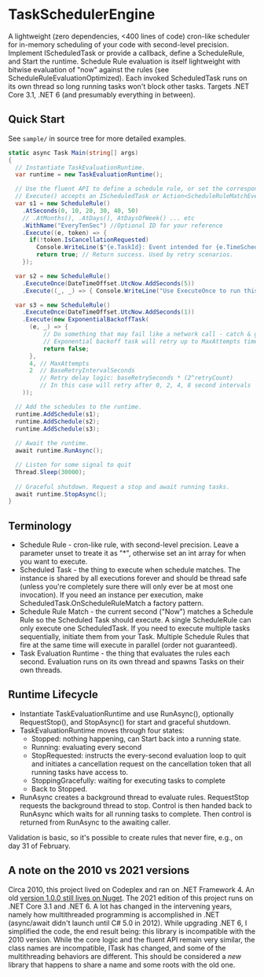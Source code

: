 # TaskSchedulerEngine

A lightweight (zero dependencies, <400 lines of code) cron-like scheduler for in-memory scheduling of your code with second-level precision. 
Implement IScheduledTask or provide a callback, define a ScheduleRule, and Start the runtime. 
Schedule Rule evaluation is itself lightweight with bitwise evaluation of "now" against the rules (see ScheduleRuleEvaluationOptimized). 
Each invoked ScheduledTask runs on its own thread so long running tasks won't block other tasks. 
Targets .NET Core 3.1, .NET 6 (and presumably everything in between).

## Quick Start

See `sample/` in source tree for more detailed examples.

```C#
static async Task Main(string[] args)
{
  // Instantiate TaskEvaluationRuntime.
  var runtime = new TaskEvaluationRuntime();

  // Use the fluent API to define a schedule rule, or set the corresponding properties
  // Execute() accepts an IScheduledTask or Action<ScheduleRuleMatchEventArgs, CancellationToken>
  var s1 = new ScheduleRule()
    .AtSeconds(0, 10, 20, 30, 40, 50)
    // .AtMonths(), .AtDays(), AtDaysOfWeek() ... etc
    .WithName("EveryTenSec") //Optional ID for your reference 
    .Execute((e, token) => {
      if(!token.IsCancellationRequested)
        Console.WriteLine($"{e.TaskId}: Event intended for {e.TimeScheduledUtc:o} occured at {e.TimeScheduledUtc:o}");
        return true; // Return success. Used by retry scenarios. 
    });

  var s2 = new ScheduleRule()
    .ExecuteOnce(DateTimeOffset.UtcNow.AddSeconds(5))
    .Execute((_, _) => { Console.WriteLine("Use ExecuteOnce to run this task in 5 seconds. Useful for retry scenarios."); return true; });

  var s3 = new ScheduleRule()
    .ExecuteOnce(DateTimeOffset.UtcNow.AddSeconds(1))
    .Execute(new ExponentialBackoffTask(
      (e, _) => { 
          // Do something that may fail like a network call - catch & gracefully fail by returning false.
          // Exponential backoff task will retry up to MaxAttempts times. 
          return false; 
      },
      4, // MaxAttempts
      2  // BaseRetryIntervalSeconds
         // Retry delay logic: baseRetrySeconds * (2^retryCount) 
         // In this case will retry after 0, 2, 4, 8 second intervals  
    ));

  // Add the schedules to the runtime.
  runtime.AddSchedule(s1);
  runtime.AddSchedule(s2);
  runtime.AddSchedule(s3);
  
  // Await the runtime.
  await runtime.RunAsync();

  // Listen for some signal to quit
  Thread.Sleep(30000);
  
  // Graceful shutdown. Request a stop and await running tasks.
  await runtime.StopAsync();
}
```

## Terminology

* Schedule Rule - cron-like rule, with second-level precision. Leave a parameter unset to treate it as "*", otherwise set an int array for when you want to execute. 
* Scheduled Task - the thing to execute when schedule matches. The instance is shared by all executions forever and should be thread safe (unless you're completely sure there will only ever be at most one invocation). If you need an instance per execution, make ScheduledTask.OnScheduleRuleMatch a factory pattern.
* Schedule Rule Match - the current second ("Now") matches a Schedule Rule so the Scheduled Task should execute. A single ScheduleRule can only execute one ScheduledTask. If you need to execute multiple tasks sequentially, initiate them from your Task. Multiple Schedule Rules that fire at the same time will execute in parallel (order not guaranteed).
* Task Evaluation Runtime - the thing that evaluates the rules each second. Evaluation runs on its own thread and spawns Tasks on their own threads.

## Runtime Lifecycle

* Instantiate TaskEvaluationRuntime and use RunAsync(), optionally RequestStop(), and StopAsync() for start and graceful shutdown.
* TaskEvaluationRuntime moves through four states: 
  * Stopped: nothing happening, can Start back into a running state.
  * Running: evaluating every second
  * StopRequested: instructs the every-second evaluation loop to quit and initiates a cancellation request on the cancellation token that all running tasks have access to. 
  * StoppingGracefully: waiting for executing tasks to complete
  * Back to Stopped.
* RunAsync creates a background thread to evaluate rules. RequestStop requests the background thread to stop. Control is then handed back to RunAsync which waits for all running tasks to complete. Then control is returned from RunAsync to the awaiting caller. 

Validation is basic, so it's possible to create rules that never fire, e.g., on day 31 of February. 

## A note on the 2010 vs 2021 versions

Circa 2010, this project lived on Codeplex and ran on .NET Framework 4. An old [version 1.0.0 still lives on Nuget](https://www.nuget.org/packages/TaskSchedulerEngine/1.0.0). 
The 2021 edition of this project runs on .NET Core 3.1 and .NET 6. A lot has changed in the intervening years, namely how multithreaded programming
is accomplished in .NET (async/await didn't launch until C# 5.0 in 2012). While upgrading .NET 6, I simplified the code, the end result being:
this library is incompatible with the 2010 version. While the core logic and the fluent API remain very similar, the 
class names are incompatible, ITask has changed, and some of the multithreading behaviors are different. 
This should be considered a *new* library that happens to share a name and some roots with the old one. 
